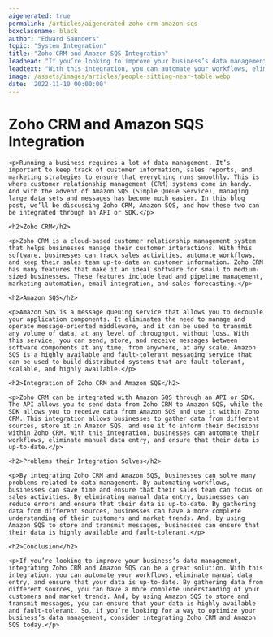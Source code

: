 ```yaml
---
aigenerated: true
permalink: /articles/aigenerated-zoho-crm-amazon-sqs
boxclassname: black
author: "Edward Saunders"
topic: "System Integration"
title: "Zoho CRM and Amazon SQS Integration"
leadhead: "If you’re looking to improve your business’s data management, integrating Zoho CRM and Amazon SQS can be a great solution"
leadtext: "With this integration, you can automate your workflows, eliminate manual data entry, and ensure that your data is up-to-date. By gathering data from different sources, you can have a more complete understanding of your customers and market trends. And, by using Amazon SQS to store and transmit messages, you can ensure that your data is highly available and fault-tolerant. So, if you’re looking for a way to optimize your business’s data management, consider integrating Zoho CRM and Amazon SQS today."
image: /assets/images/articles/people-sitting-near-table.webp
date: '2022-11-10 00:00:00'
---
```

<div class="arttext">
	<h1>Zoho CRM and Amazon SQS Integration</h1>

	<p>Running a business requires a lot of data management. It’s important to keep track of customer information, sales reports, and marketing strategies to ensure that everything runs smoothly. This is where customer relationship management (CRM) systems come in handy. And with the advent of Amazon SQS (Simple Queue Service), managing large data sets and messages has become much easier. In this blog post, we’ll be discussing Zoho CRM, Amazon SQS, and how these two can be integrated through an API or SDK.</p>

	<h2>Zoho CRM</h2>

	<p>Zoho CRM is a cloud-based customer relationship management system that helps businesses manage their customer interactions. With this software, businesses can track sales activities, automate workflows, and keep their sales team up-to-date on customer information. Zoho CRM has many features that make it an ideal software for small to medium-sized businesses. These features include lead and pipeline management, marketing automation, email integration, and sales forecasting.</p>

	<h2>Amazon SQS</h2>

	<p>Amazon SQS is a message queuing service that allows you to decouple your application components. It eliminates the need to manage and operate message-oriented middleware, and it can be used to transmit any volume of data, at any level of throughput, without loss. With this service, you can send, store, and receive messages between software components at any time, from anywhere, at any scale. Amazon SQS is a highly available and fault-tolerant messaging service that can be used to build distributed systems that are fault-tolerant, scalable, and highly available.</p>

	<h2>Integration of Zoho CRM and Amazon SQS</h2>

	<p>Zoho CRM can be integrated with Amazon SQS through an API or SDK. The API allows you to send data from Zoho CRM to Amazon SQS, while the SDK allows you to receive data from Amazon SQS and use it within Zoho CRM. This integration allows businesses to gather data from different sources, store it in Amazon SQS, and use it to inform their decisions within Zoho CRM. With this integration, businesses can automate their workflows, eliminate manual data entry, and ensure that their data is up-to-date.</p>

	<h2>Problems their Integration Solves</h2>

	<p>By integrating Zoho CRM and Amazon SQS, businesses can solve many problems related to data management. By automating workflows, businesses can save time and ensure that their sales team can focus on sales activities. By eliminating manual data entry, businesses can reduce errors and ensure that their data is up-to-date. By gathering data from different sources, businesses can have a more complete understanding of their customers and market trends. And, by using Amazon SQS to store and transmit messages, businesses can ensure that their data is highly available and fault-tolerant.</p>

	<h2>Conclusion</h2>

	<p>If you’re looking to improve your business’s data management, integrating Zoho CRM and Amazon SQS can be a great solution. With this integration, you can automate your workflows, eliminate manual data entry, and ensure that your data is up-to-date. By gathering data from different sources, you can have a more complete understanding of your customers and market trends. And, by using Amazon SQS to store and transmit messages, you can ensure that your data is highly available and fault-tolerant. So, if you’re looking for a way to optimize your business’s data management, consider integrating Zoho CRM and Amazon SQS today.</p>

</div>